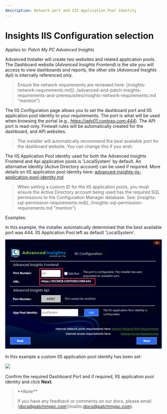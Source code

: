 ```yaml
---
description: Network port and IIS Application Pool Identity
---
```


# Insights IIS Configuration selection

_Applies to: Patch My PC Advanced Insights_

Advanced Installer will create two websites and related application pools. The Dashboard website (_Advanced Insights Frontend_) is the site you will access to view dashboards and reports, the other site (_Advanced Insights Api_) is internally referenced only.

> Ensure the network requirements are reviewed here: \[insights-network-requirements.md]\(../advanced-and-patch-insights-requirements-and-prerequisites/insights-network-requirements.md "mention")

The IIS Configuration page allows you to set the dashboard port and IIS application pool identity to your requirements. The port is what will be used when browsing the portal (e.g., _https://adv01.contoso.com:444_). The API port is read-only. Firewall rules will be automatically created for the dashboard, and API websites.

> The installer will automatically recommend the best available port for the dashboard website. You can change this if you wish.

The IIS Application Pool identity used for both the Advanced Insights Frontend and Api application pools is 'LocalSystem' by default. An alternative identity (Active Directory account) can be used if required. More details on IIS application pool identity here: [advanced-insights-iis-application-pool-identity.md](../advanced-insights-iis-application-pool-identity.md "mention")

> When setting a custom ID for the IIS application pools, you must ensure the Active Directory account being used has the required SQL permissions to the Configuration Manager database. See: \[insights-sql-permission-requirements.md]\(../insights-sql-permission-requirements.md "mention")

Examples:

In this example, the installer automatically determined that the best available port was 444. IIS Application Pool left as default 'LocalSystem'.

![](../../_images/vmconnect_Dmraspavez.png)

In this example a custom IIS application pool identity has been set:

![](../../_images/image-\(315\).png)

Confirm the required Dashboard Port and if required, IIS application pool identity and click **Next**.

> \*\*Note\*\*
>
> If you have any feedback or comments on our docs, please email \[docs@patchmypc.com]\(mailto:docs@patchmypc.com).
